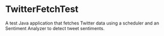# TwitterFetchTest

A test Java application that fetches Twitter data using a scheduler and an Sentiment Analyzer to detect tweet sentiments. 

